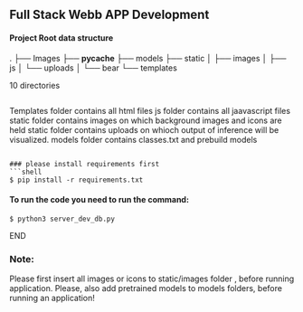 ## Full Stack Webb APP Development

#### Project Root data structure

.
├── Images
├── __pycache__
├── models
├── static
│   ├── images
│   ├── js
│   └── uploads
│       └── bear
└── templates

10 directories
```

```
Templates folder contains all html files
js folder contains all jaavascript files
static folder contains images on which background images and icons are held
static folder contains uploads on whioch output of inference will be visualized.
models folder contains classes.txt and prebuild models
```

### please install requirements first
```shell
$ pip install -r requirements.txt
```
#### To run the code you need to run the command:

```shell
$ python3 server_dev_db.py
```
END

### Note:
Please first insert all images or icons to static/images folder , before running application. Please, also add pretrained models to models folders, before running an application!


